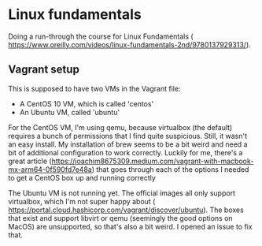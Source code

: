 # Linux fundamentals

Doing a run-through the course for Linux Fundamentals (
https://www.oreilly.com/videos/linux-fundamentals-2nd/9780137929313/).

## Vagrant setup

This is supposed to have two VMs in the Vagrant file:

* A CentOS 10 VM, which is called 'centos'
* An Ubuntu VM, called 'ubuntu'

For the CentOS VM, I'm using qemu, because virtualbox (the default) requires a
bunch of permissions that I find quite suspicious. Still, it wasn't an easy
install. My installation of brew seems to be a bit weird and need a bit of
additional configuration to work correctly. Luckily for me, there's a great
article (https://joachim8675309.medium.com/vagrant-with-macbook-mx-arm64-0f590fd7e48a)
that goes through each of the options I needed to get a CentOS box up and
running correctly

The Ubuntu VM is not running yet. The official images all only support
virtualbox, which I'm not super happy about (
https://portal.cloud.hashicorp.com/vagrant/discover/ubuntu). The boxes that
exist and support libvirt or qemu (seemingly the good options on MacOS) are
unsupported, so that's also a bit weird. I opened an issue to fix that.
